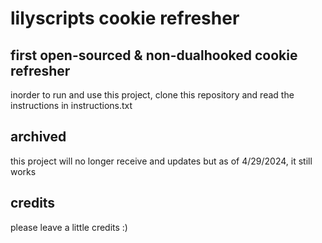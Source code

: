 # lilyscripts cookie refresher
## first open-sourced & non-dualhooked cookie refresher
inorder to run and use this project, clone this repository and read the instructions in instructions.txt
## archived
this project will no longer receive and updates but as of 4/29/2024, it still works
## credits
please leave a little credits :)
